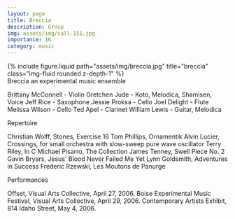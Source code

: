 ```yaml
---
layout: page
title: Breccia
description: Group
img: assets/img/call-151.jpg
importance: 16
category: music
---
```


<div class="row">
    <div class="col-sm mt-3 mt-md-0">
        {% include figure.liquid path="assets/img/breccia.jpg" title="breccia" class="img-fluid rounded z-depth-1" %}
    </div>
</div>
<div class="caption">
    Breccia
an experimental music ensemble

</div>



Brittany McConnell - Violin
Gretchen Jude - Koto, Melodica, Shamisen, Voice
Jeff Rice - Saxophone
Jessie Proksa - Cello
Joel Delight - Flute
Melissa Wilson - Cello
Ted Apel - Clarinet
William Lewis - Guitar, Melodica


Repertoire

Christian Wolff, Stones, Exercise 16
Tom Phillips, Ornamentik
Alvin Lucier, Crossings, for small orchestra with slow-sweep pure wave oscillator
Terry Riley, In C
Michael Pisarro, The Collection
James Tenney, Swell Piece No. 2
Gavin Bryars, Jesus' Blood Never Failed Me Yet
Lynn Goldsmith, Adventures in Success
Frederic Rzewski, Les Moutons de Panurge

Performances

Offset, Visual Arts Collective, April 27, 2006.
Boise Experimental Music Festival, Visual Arts Collective, April 29, 2006.
Contemporary Artists Exhibit, 814 Idaho Street, May 4, 2006.



